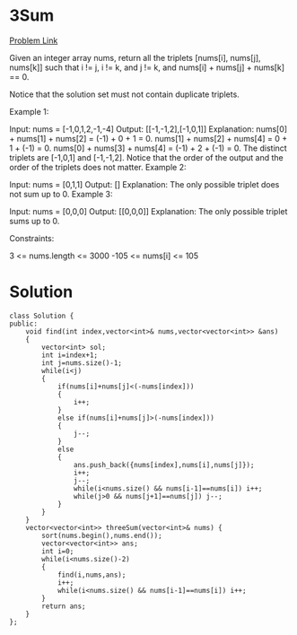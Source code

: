 # 3Sum
[Problem Link](https://leetcode.com/problems/3sum/description/)

Given an integer array nums, return all the triplets [nums[i], nums[j], nums[k]] such that i != j, i != k, and j != k, and nums[i] + nums[j] + nums[k] == 0.

Notice that the solution set must not contain duplicate triplets.

Example 1:

Input: nums = [-1,0,1,2,-1,-4]
Output: [[-1,-1,2],[-1,0,1]]
Explanation: 
nums[0] + nums[1] + nums[2] = (-1) + 0 + 1 = 0.
nums[1] + nums[2] + nums[4] = 0 + 1 + (-1) = 0.
nums[0] + nums[3] + nums[4] = (-1) + 2 + (-1) = 0.
The distinct triplets are [-1,0,1] and [-1,-1,2].
Notice that the order of the output and the order of the triplets does not matter.
Example 2:

Input: nums = [0,1,1]
Output: []
Explanation: The only possible triplet does not sum up to 0.
Example 3:

Input: nums = [0,0,0]
Output: [[0,0,0]]
Explanation: The only possible triplet sums up to 0.
 

Constraints:

3 <= nums.length <= 3000
-105 <= nums[i] <= 105

# Solution
```
class Solution {
public:
    void find(int index,vector<int>& nums,vector<vector<int>> &ans)
    {
        vector<int> sol;
        int i=index+1;
        int j=nums.size()-1;
        while(i<j)
        {
            if(nums[i]+nums[j]<(-nums[index]))
            {
                i++;
            }
            else if(nums[i]+nums[j]>(-nums[index]))
            {
                j--;
            }
            else
            {
                ans.push_back({nums[index],nums[i],nums[j]});
                i++;
                j--;
                while(i<nums.size() && nums[i-1]==nums[i]) i++;
                while(j>0 && nums[j+1]==nums[j]) j--;
            }
        }
    }
    vector<vector<int>> threeSum(vector<int>& nums) {
        sort(nums.begin(),nums.end());
        vector<vector<int>> ans;
        int i=0;
        while(i<nums.size()-2)
        {
            find(i,nums,ans);
            i++;
            while(i<nums.size() && nums[i-1]==nums[i]) i++;
        }
        return ans;
    }
};
```
